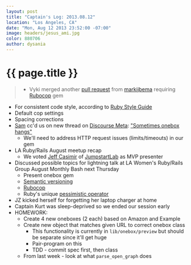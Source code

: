 ```yaml
---
layout: post
title: "Captain's Log: 2013.08.12"
location: "Los Angeles, CA"
date: "Mon, Aug 12 2013 23:52:00 -07:00"
image: headers/jesus_ami.jpg
color: 880706
author: dysania
---
```


{{ page.title }}
================

>+ Vyki merged another [pull request](https://github.com/dysania/onebox/pull/35) from [markijbema](https://github.com/markijbema) requiring [Rubocop](https://github.com/bbatsov/rubocop) gem
  + For consistent code style, according to [Ruby Style Guide](https://github.com/bbatsov/ruby-style-guide)
  + Default cop settings
  + Spacing corrections
+ [Sam](https://twitter.com/samsaffron) cc'd us on new thread on [Discourse Meta](http://meta.discourse.org/): ["Sometimes onebox hangs"](http://meta.discourse.org/t/sometimes-onebox-hangs/9010)
  + We'll need to address HTTP request issues (limits/timeouts) in our gem
+ LA Ruby/Rails August meetup recap
  + We voted [Jeff Casimir](https://twitter.com/j3) of [JumpstartLab](http://www.jumpstartlab.com/) as MVP presenter
+ Discussed possible topics for lightning talk at LA Women's Ruby/Rails Group August Monthly Bash next Thursday
  + Present onebox gem
  + [Semantic versioning](http://semver.org/)
  + [Rubocop](https://github.com/bbatsov/rubocop)
  + Ruby's unique [pessimistic operator](http://robots.thoughtbot.com/post/2508037841/rubys-pessimistic-operator)
+ JZ kicked herself for forgetting her laptop charger at home
+ Captain Kurt was sleep-deprived so we ended our session early
+ HOMEWORK:
  + Create 4 new oneboxes (2 each) based on Amazon and Example
  + Create new object that matches given URL to correct onebox class
    + This functionality is currently in `lib/onebox/preview` but should be separate since it'll get huge
    + Pair-program on this
    + TDD - commit spec first, then class
  + From last week - look at what `parse_open_graph` does
